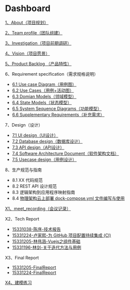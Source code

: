 # Dashboard
[1、About（项目规划）](docs/1、About（项目规划）/项目规划.md)  

[2、Team profile（团队组建）](docs/2、Team%20profile（团队组建）/团队组建.md)  

[3、Investigation（项目前期调研）](docs/3、Investigation（项目前期调研）/项目前期调研.md)  

[4、Vision（项目愿景）](docs/4、Vision（项目愿景）/项目愿景.md)  

[5、Product Backlog （产品特性）](docs/5、Product%20Backlog（产品特性）/产品特性.md)  

6、Requirement specification（需求规格说明）
- [6.1 Use case Diagram（用例图）](docs/6、Requirement%20specification（需求规格说明）/6.1%20Use%20case%20Diagram（用例图）)
- [6.2 Use Cases（用例+活动图）](docs/6、Requirement%20specification（需求规格说明）/6.2%20Use%20Cases（用例+活动图）/用例+活动图.md)
- [6.3 Domian Models（领域模型）](docs/6、Requirement%20specification（需求规格说明）/6.3%20Domian%20Models（领域模型）/领域模型.md)
- [6.4 State Models（状态模型）](docs/6、Requirement%20specification（需求规格说明）/6.4%20State%20Models（状态模型）/状态模型.md)
- [6.5 System Sequence Diagrams（功能模型）](docs/6、Requirement%20specification（需求规格说明）/6.5%20System%20Sequence%20Diagrams（功能模型）/功能模型.md)
- [6.6 Supplementary Requirements（补充需求）](docs/6、Requirement%20specification（需求规格说明）/6.6%20Supplementary%20Requirements（补充需求）/补充需求.md)  

7、Design（设计）
- [7.1 UI design（UI设计）](docs/7、Design（设计）/7.1%20UI%20design（UI设计）/UI设计.md)
- [7.2 Database design（数据库设计）](docs/7、Design（设计）/7.2%20Database%20design（数据库设计）/数据库设计.md)
- [7.3 API design（API设计）](docs/7、Design（设计）/7.3%20API%20design（API设计）/API设计.md)
- [7.4 Software Architecture Document（软件架构文档）](docs/7、Design（设计）/7.4%20Software%20Architecture%20Document（软件架构文档）/软件架构文档.md)
- [7.5 Usecase design（用例设计）](docs/7、Design（设计）/7.5%20Usecase%20design（用例设计）/用例设计.md)  

8、生产规范与指南
- 8.1 XX 代码规范
- 8.2 REST API 设计规范
- 8.3 逻辑架构到应用程序映射指南
- 8.4 [物理架构云上部署 dock-compose.yml 文件编写与使用](docs/8、生产规范与指南/docker-compose.md)

[X1、meet_recording（会议记录）](docs/X1、meet%20recording/会议记录.md)  

X2、Tech Report
- [15331038-陈序-技术报告](https://pak-choi.github.io/系统分析与设计/2018/04/15/SAAD-Report)
- [15331224-卢家熙-为 GitHub 项目配置持续集成 (CI)](https://daddytrap.github.io/tutorial/github/2018/04/10/travis-ci-tutorial.html)
- [15331205-林伟涵-Vuejs之组件基础](https://www.jianshu.com/p/95646734fb4c)
- [15331196-林剑-关于迭代方法与用例](http://blog.resetbypear.com/2018-04-15/%E5%85%B3%E4%BA%8E%E8%BF%AD%E4%BB%A3%E6%96%B9%E6%B3%95%E4%B8%8E%E7%94%A8%E4%BE%8B/)  

X3、Final Report
- [15331205-FinalReport](docs/X3、Final%20Report/个人报告/15331205-FinalReport.md)
- [15331224-FinalReport](docs/X3、Final%20Report/个人报告/15331224-FinalReport.md)

[X4、建模练习](docs/X4、建模练习)  

